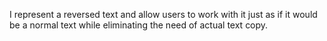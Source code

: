 I represent a reversed text and allow users to work with it just as if it would be a normal text while eliminating the need of actual text copy.